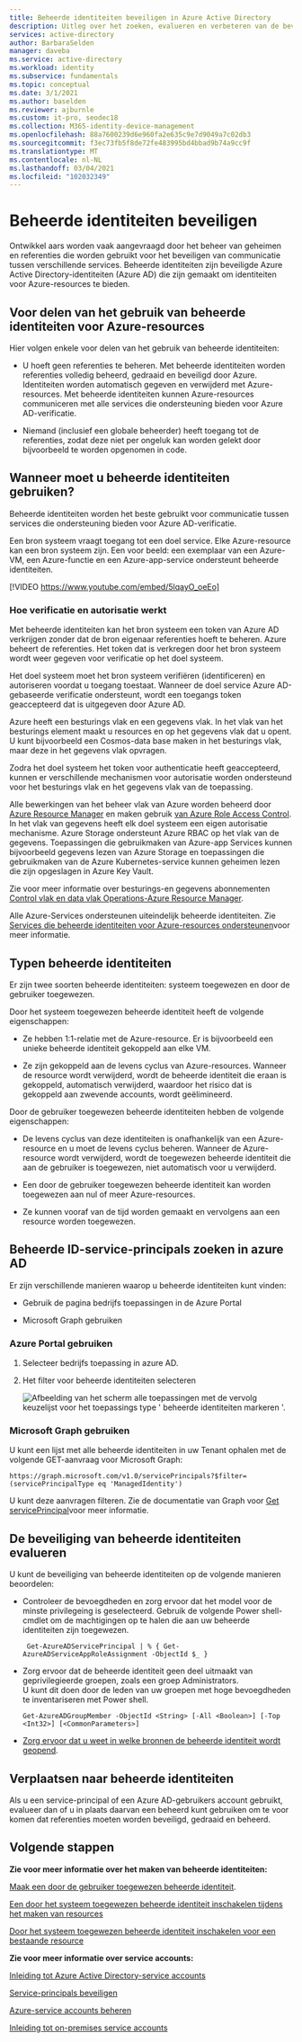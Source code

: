 ```yaml
---
title: Beheerde identiteiten beveiligen in Azure Active Directory
description: Uitleg over het zoeken, evalueren en verbeteren van de beveiliging van beheerde identiteiten.
services: active-directory
author: BarbaraSelden
manager: daveba
ms.service: active-directory
ms.workload: identity
ms.subservice: fundamentals
ms.topic: conceptual
ms.date: 3/1/2021
ms.author: baselden
ms.reviewer: ajburnle
ms.custom: it-pro, seodec18
ms.collection: M365-identity-device-management
ms.openlocfilehash: 88a7600239d6e960fa2e635c9e7d9049a7c02db3
ms.sourcegitcommit: f3ec73fb5f8de72fe483995bd4bbad9b74a9cc9f
ms.translationtype: MT
ms.contentlocale: nl-NL
ms.lasthandoff: 03/04/2021
ms.locfileid: "102032349"
---
```

# <a name="securing-managed-identities"></a>Beheerde identiteiten beveiligen

Ontwikkel aars worden vaak aangevraagd door het beheer van geheimen en referenties die worden gebruikt voor het beveiligen van communicatie tussen verschillende services. Beheerde identiteiten zijn beveiligde Azure Active Directory-identiteiten (Azure AD) die zijn gemaakt om identiteiten voor Azure-resources te bieden.

## <a name="benefits-of-using-managed-identities-for-azure-resources"></a>Voor delen van het gebruik van beheerde identiteiten voor Azure-resources

Hier volgen enkele voor delen van het gebruik van beheerde identiteiten:

* U hoeft geen referenties te beheren. Met beheerde identiteiten worden referenties volledig beheerd, gedraaid en beveiligd door Azure. Identiteiten worden automatisch gegeven en verwijderd met Azure-resources. Met beheerde identiteiten kunnen Azure-resources communiceren met alle services die ondersteuning bieden voor Azure AD-verificatie.

* Niemand (inclusief een globale beheerder) heeft toegang tot de referenties, zodat deze niet per ongeluk kan worden gelekt door bijvoorbeeld te worden opgenomen in code.

## <a name="when-to-use-managed-identities"></a>Wanneer moet u beheerde identiteiten gebruiken?

Beheerde identiteiten worden het beste gebruikt voor communicatie tussen services die ondersteuning bieden voor Azure AD-verificatie. 

Een bron systeem vraagt toegang tot een doel service. Elke Azure-resource kan een bron systeem zijn. Een voor beeld: een exemplaar van een Azure-VM, een Azure-functie en een Azure-app-service ondersteunt beheerde identiteiten.

[!VIDEO https://www.youtube.com/embed/5lqayO_oeEo]

### <a name="how-authentication-and-authorization-work"></a>Hoe verificatie en autorisatie werkt

Met beheerde identiteiten kan het bron systeem een token van Azure AD verkrijgen zonder dat de bron eigenaar referenties hoeft te beheren. Azure beheert de referenties. Het token dat is verkregen door het bron systeem wordt weer gegeven voor verificatie op het doel systeem. 

Het doel systeem moet het bron systeem verifiëren (identificeren) en autoriseren voordat u toegang toestaat. Wanneer de doel service Azure AD-gebaseerde verificatie ondersteunt, wordt een toegangs token geaccepteerd dat is uitgegeven door Azure AD. 

Azure heeft een besturings vlak en een gegevens vlak. In het vlak van het besturings element maakt u resources en op het gegevens vlak dat u opent. U kunt bijvoorbeeld een Cosmos-data base maken in het besturings vlak, maar deze in het gegevens vlak opvragen.

Zodra het doel systeem het token voor authenticatie heeft geaccepteerd, kunnen er verschillende mechanismen voor autorisatie worden ondersteund voor het besturings vlak en het gegevens vlak van de toepassing.

Alle bewerkingen van het beheer vlak van Azure worden beheerd door [Azure Resource Manager](https://docs.microsoft.com/azure/azure-resource-manager/management/overview) en maken gebruik [van Azure Role Access Control](https://docs.microsoft.com/azure/role-based-access-control/overview). In het vlak van gegevens heeft elk doel systeem een eigen autorisatie mechanisme. Azure Storage ondersteunt Azure RBAC op het vlak van de gegevens. Toepassingen die gebruikmaken van Azure-app Services kunnen bijvoorbeeld gegevens lezen van Azure Storage en toepassingen die gebruikmaken van de Azure Kubernetes-service kunnen geheimen lezen die zijn opgeslagen in Azure Key Vault.

Zie voor meer informatie over besturings-en gegevens abonnementen [Control vlak en data vlak Operations-Azure Resource Manager](https://docs.microsoft.com/azure/azure-resource-manager/management/control-plane-and-data-plane).

Alle Azure-Services ondersteunen uiteindelijk beheerde identiteiten. Zie [Services die beheerde identiteiten voor Azure-resources ondersteunen](https://docs.microsoft.com/azure/active-directory/managed-identities-azure-resources/services-support-managed-identities)voor meer informatie.

##  

## <a name="types-of-managed-identities"></a>Typen beheerde identiteiten

Er zijn twee soorten beheerde identiteiten: systeem toegewezen en door de gebruiker toegewezen.

Door het systeem toegewezen beheerde identiteit heeft de volgende eigenschappen:

* Ze hebben 1:1-relatie met de Azure-resource. Er is bijvoorbeeld een unieke beheerde identiteit gekoppeld aan elke VM.

* Ze zijn gekoppeld aan de levens cyclus van Azure-resources. Wanneer de resource wordt verwijderd, wordt de beheerde identiteit die eraan is gekoppeld, automatisch verwijderd, waardoor het risico dat is gekoppeld aan zwevende accounts, wordt geëlimineerd. 

Door de gebruiker toegewezen beheerde identiteiten hebben de volgende eigenschappen:

* De levens cyclus van deze identiteiten is onafhankelijk van een Azure-resource en u moet de levens cyclus beheren. Wanneer de Azure-resource wordt verwijderd, wordt de toegewezen beheerde identiteit die aan de gebruiker is toegewezen, niet automatisch voor u verwijderd.

* Een door de gebruiker toegewezen beheerde identiteit kan worden toegewezen aan nul of meer Azure-resources.

* Ze kunnen vooraf van de tijd worden gemaakt en vervolgens aan een resource worden toegewezen.

## <a name="find-managed-identity-service-principals-in-azure-ad"></a>Beheerde ID-service-principals zoeken in azure AD

Er zijn verschillende manieren waarop u beheerde identiteiten kunt vinden:

* Gebruik de pagina bedrijfs toepassingen in de Azure Portal

* Microsoft Graph gebruiken

### <a name="using-the-azure-portal"></a>Azure Portal gebruiken

1. Selecteer bedrijfs toepassing in azure AD.

2. Het filter voor beheerde identiteiten selecteren 

   ![Afbeelding van het scherm alle toepassingen met de vervolg keuzelijst voor het toepassings type ' beheerde identiteiten markeren '.](./media/securing-service-accounts/service-accounts-managed-identities.png)

 

### <a name="using-microsoft-graph"></a>Microsoft Graph gebruiken

U kunt een lijst met alle beheerde identiteiten in uw Tenant ophalen met de volgende GET-aanvraag voor Microsoft Graph:

`https://graph.microsoft.com/v1.0/servicePrincipals?$filter=(servicePrincipalType eq 'ManagedIdentity') `

U kunt deze aanvragen filteren. Zie de documentatie van Graph voor [Get servicePrincipal](/graph/api/serviceprincipal-get?view=)voor meer informatie.

## <a name="assess-the-security-of-managed-identities"></a>De beveiliging van beheerde identiteiten evalueren 

U kunt de beveiliging van beheerde identiteiten op de volgende manieren beoordelen:

* Controleer de bevoegdheden en zorg ervoor dat het model voor de minste privilegeing is geselecteerd. Gebruik de volgende Power shell-cmdlet om de machtigingen op te halen die aan uw beheerde identiteiten zijn toegewezen.

   ` Get-AzureADServicePrincipal | % { Get-AzureADServiceAppRoleAssignment -ObjectId $_ }`

 
* Zorg ervoor dat de beheerde identiteit geen deel uitmaakt van geprivilegieerde groepen, zoals een groep Administrators.  
U kunt dit doen door de leden van uw groepen met hoge bevoegdheden te inventariseren met Power shell.

   `Get-AzureADGroupMember -ObjectId <String> [-All <Boolean>] [-Top <Int32>] [<CommonParameters>]`

* [Zorg ervoor dat u weet in welke bronnen de beheerde identiteit wordt geopend](https://docs.microsoft.com/azure/role-based-access-control/role-assignments-list-powershell).

## <a name="move-to-managed-identities"></a>Verplaatsen naar beheerde identiteiten

Als u een service-principal of een Azure AD-gebruikers account gebruikt, evalueer dan of u in plaats daarvan een beheerd kunt gebruiken om te voor komen dat referenties moeten worden beveiligd, gedraaid en beheerd. 

## <a name="next-steps"></a>Volgende stappen

**Zie voor meer informatie over het maken van beheerde identiteiten:** 

[Maak een door de gebruiker toegewezen beheerde identiteit](https://docs.microsoft.com/azure/active-directory/managed-identities-azure-resources/how-to-manage-ua-identity-portal). 

[Een door het systeem toegewezen beheerde identiteit inschakelen tijdens het maken van resources](https://docs.microsoft.com/azure/active-directory/managed-identities-azure-resources/qs-configure-portal-windows-vm)

[Door het systeem toegewezen beheerde identiteit inschakelen voor een bestaande resource](https://docs.microsoft.com/azure/active-directory/managed-identities-azure-resources/qs-configure-portal-windows-vm)

**Zie voor meer informatie over service accounts:**

[Inleiding tot Azure Active Directory-service accounts](service-accounts-introduction-azure.md)

[Service-principals beveiligen](service-accounts-principal.md)

[Azure-service accounts beheren](service-accounts-governing-azure.md)

[Inleiding tot on-premises service accounts](service-accounts-on-premises.md)

 

 

 
